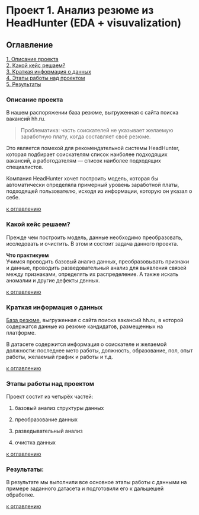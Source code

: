 # Проект 1. Анализ резюме из HeadHunter (EDA + visuvalization)

## Оглавление  
[1. Описание проекта](README.md#Описание-проекта)  
[2. Какой кейс решаем?](README.md#Какой-кейс-решаем)  
[3. Краткая информация о данных](README.md#Краткая-информация-о-данных)  
[4. Этапы работы над проектом](README.md#Этапы-работы-над-проектом)  
[5. Результаты](README.md#Результаты)    


### Описание проекта    

В нашем распоряжении база резюме, выгруженная с сайта поиска вакансий hh.ru. 

>Проблематика: часть соискателей не указывает желаемую заработную плату, когда составляет своё резюме. 

Это является помехой для рекомендательной системы HeadHunter, которая подбирает соискателям список наиболее подходящих вакансий, а работодателям — список наиболее подходящих специалистов.

Компания HeadHunter хочет построить модель, которая бы автоматически определяла примерный уровень заработной платы, подходящей пользователю, исходя из информации, которую он указал о себе.


[к оглавлению](README.md#Оглавление)


### Какой кейс решаем?    
Прежде чем построить модель, данные необходимо преобразовать, исследовать и очистить. В этом и состоит задача данного проекта.

**Что практикуем**     
Учимся проводить базовый анализ данных, преобразовывать признаки и данные, проводить разведовательный анализ для выявления связей между признаками, определять их распределение. А также искать аномалии и другие дефекты двнных.

[к оглавлению](README.md#Оглавление)

### Краткая информация о данных

[База резюме](), выгруженная с сайта поиска вакансий hh.ru, в которой содержатся данные из резюме кандидатов, размещенных на платформе.

В датасете содержится информация о соискателе и желаемой должности:
последнее мето работы, должность, образование, пол, опыт работы, желаемый график и работы и т.д.


[к оглавлению](README.md#Оглавление)


### Этапы работы над проектом  

Проект состит из четырёх частей:

1. базовый анализ структуры данных

2. преобразование данных

3. разведывательный анализ

4. очистка данных

[к оглавлению](README.md#Оглавление)


### Результаты:  

В результате мы выполнили все основное этапы работы с данными на примере заданного датасета и подготовили его к дальшешей обработке.

[к оглавлению](README.md#Оглавление)




